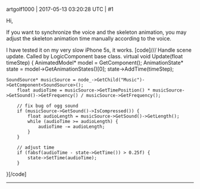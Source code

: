 artgolf1000 | 2017-05-13 03:20:28 UTC | #1

Hi,

If you want to synchronize the voice and the skeleton animation, you may adjust the skeleton animation time manually according to the voice.

I have tested it on my very slow iPhone 5s, it works.
[code]/// Handle scene update. Called by LogicComponent base class.
virtual void Update(float timeStep)
{
    AnimatedModel* model = GetComponent<AnimatedModel>();
    AnimationState* state = model->GetAnimationStates()[0];
    state->AddTime(timeStep);

    SoundSource* musicSource = node_->GetChild("Music")->GetComponent<SoundSource>();
        float audioTime = musicSource->GetTimePosition() * musicSource->GetSound()->GetFrequency() / musicSource->GetFrequency();

        // fix bug of ogg sound
        if (musicSource->GetSound()->IsCompressed()) {
            float audioLength = musicSource->GetSound()->GetLength();
            while (audioTime >= audioLength) {
                audioTime -= audioLength;
            }
        }
            
        // adjust time
        if (fabsf(audioTime - state->GetTime()) > 0.25f) {
            state->SetTime(audioTime);
        }
}[/code]

-------------------------

